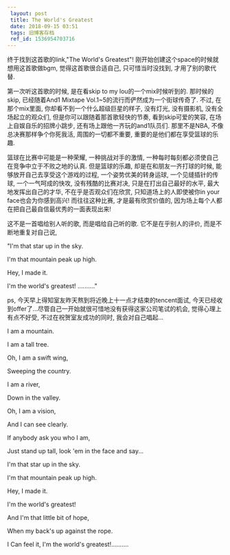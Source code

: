 ```yaml
---
 layout: post
 title: The World's Greatest
 date: 2018-09-15 03:51
 tags: 旧博客存档
 ref_id: 1536954703716
---
```

终于找到这首歌的link,"The World's Greatest"! 刚开始创建这个space的时候就想用这首歌做bgm, 觉得这首歌很合适自己,
只可惜当时没找到, 才用了别的歌代替.



第一次听这首歌的时候, 是在看skip to my lou的一个mix时候听到的. 那时候的skip, 已经随着And1 Mixtape
Vol.1~5的流行而俨然成为一个街球传奇了. 不过, 在那个mix里面, 你却看不到一个什么超级巨星的样子, 没有灯光, 没有摄影机,
没有全场起立的观众们, 但是你可以跟随着那首歌轻快的节奏, 看到skip可爱的笑容, 在场上自娱自乐的招牌小跳步, 还有场上跟他一齐玩的and1队员们.
那里不是NBA, 不像总决赛那样争个你死我活, 周围的一切都不重要, 重要的是他们都在享受篮球的乐趣.



篮球在比赛中可能是一种荣耀, 一种挑战对手的激情, 一种每时每刻都必须使自己在竞争中立于不败之地的认真. 但是篮球的乐趣, 却是在和朋友一齐打球的时候,
能够放开自己去享受这个游戏的过程, 一个姿势优美的转身运球, 一个见缝插针的传球, 一个一气呵成的快攻, 没有残酷的比赛对决, 只是在打出自己最好的水平,
最大地发挥出自己的才华, 不在乎是否观众们在欣赏, 只知道场上的人即使被你in your face也会为你感到高兴! 而往往这种比赛, 才是最有欣赏价值的,
因为场上每个人都在把自己最自信最优秀的一面表现出来!



这不是一首唱给别人听的歌, 而是唱给自己听的歌. 它不是在乎别人的评价, 而是不断地重复对自己说,

"I'm that star up in the sky.

I'm that mountain peak up high.

Hey, I made it.

I'm the world's greatest! .........."



ps, 今天早上得知室友昨天熬到将近晚上十一点才结束的tencent面试,
今天已经收到offer了...尽管自己一开始就很可惜地没有获得这家公司笔试的机会, 觉得心理上有点不好受, 不过在祝贺室友成功的同时, 我会对自己唱起...



I am a mountain.

I am a tall tree.

Oh, I am a swift wing,

Sweeping the country.

I am a river,

Down in the valley.

Oh, I am a vision,

And I can see clearly.

If anybody ask you who I am,

Just stand up tall, look 'em in the face and say...



I'm that star up in the sky.

I'm that mountain peak up high.

Hey, I made it.

I'm the world's greatest!

And I'm that little bit of hope,

When my back's up against the rope.

I Can feel it, I'm the world's greatest!..........



